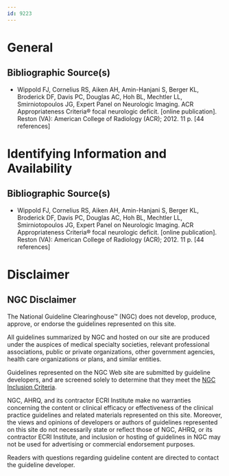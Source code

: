 ```yaml
---
id: 9223
---
```


# General

## Bibliographic Source(s)

- Wippold FJ, Cornelius RS, Aiken AH, Amin-Hanjani S, Berger KL, Broderick DF, Davis PC, Douglas AC, Hoh BL, Mechtler LL, Smirniotopoulos JG, Expert Panel on Neurologic Imaging. ACR Appropriateness Criteria® focal neurologic deficit. [online publication]. Reston (VA): American College of Radiology (ACR); 2012. 11 p. [44 references]

# Identifying Information and Availability

## Bibliographic Source(s)

- Wippold FJ, Cornelius RS, Aiken AH, Amin-Hanjani S, Berger KL, Broderick DF, Davis PC, Douglas AC, Hoh BL, Mechtler LL, Smirniotopoulos JG, Expert Panel on Neurologic Imaging. ACR Appropriateness Criteria® focal neurologic deficit. [online publication]. Reston (VA): American College of Radiology (ACR); 2012. 11 p. [44 references]

# Disclaimer

## NGC Disclaimer

The National Guideline Clearinghouse™ (NGC) does not develop, produce, approve, or endorse the guidelines represented on this site.

All guidelines summarized by NGC and hosted on our site are produced under the auspices of medical specialty societies, relevant professional associations, public or private organizations, other government agencies, health care organizations or plans, and similar entities.

Guidelines represented on the NGC Web site are submitted by guideline developers, and are screened solely to determine that they meet the [NGC Inclusion Criteria](/help-and-about/summaries/inclusion-criteria).

NGC, AHRQ, and its contractor ECRI Institute make no warranties concerning the content or clinical efficacy or effectiveness of the clinical practice guidelines and related materials represented on this site. Moreover, the views and opinions of developers or authors of guidelines represented on this site do not necessarily state or reflect those of NGC, AHRQ, or its contractor ECRI Institute, and inclusion or hosting of guidelines in NGC may not be used for advertising or commercial endorsement purposes.

Readers with questions regarding guideline content are directed to contact the guideline developer.

